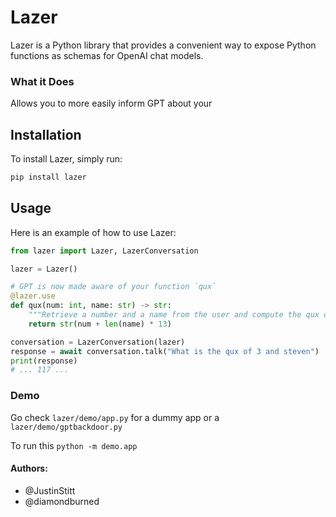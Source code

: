 # Lazer

Lazer is a Python library that provides a convenient way to expose Python functions as schemas for OpenAI chat models.

### What it Does

Allows you to more easily inform GPT about your

## Installation

To install Lazer, simply run:

```bash
pip install lazer
```

## Usage

Here is an example of how to use Lazer:

```python
from lazer import Lazer, LazerConversation

lazer = Lazer()

# GPT is now made aware of your function `qux`
@lazer.use
def qux(num: int, name: str) -> str:
    """Retrieve a number and a name from the user and compute the qux of it"""
    return str(num + len(name) * 13)

conversation = LazerConversation(lazer)
response = await conversation.talk("What is the qux of 3 and steven")
print(response)
# ... 117 ...
```

### Demo

Go check `lazer/demo/app.py` for a dummy app or a `lazer/demo/gptbackdoor.py`

To run this `python -m demo.app`


#### Authors:

* @JustinStitt
* @diamondburned
